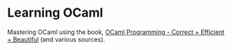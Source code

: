 # Learning OCaml

Mastering OCaml using the book, [OCaml Programming - Correct + Efficient + Beautiful](https://cs3110.github.io/textbook/cover.html) (and various sources).
